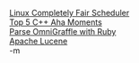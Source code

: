 <a href="http://immike.net/blog/2007/08/01/what-is-the-completely-fair-scheduler/">Linux Completely Fair Scheduler</a><br/>
<a href="http://www.artima.com/cppsource/top_cpp_aha_momentsP.html">Top 5 C++ Aha Moments</a><br/>
<a href="http://rubyforge.org/projects/graffle/">Parse OmniGraffle with Ruby</a><br/>
<a href="http://lucene.apache.org/java/docs/">Apache Lucene</a><br/>
-m
